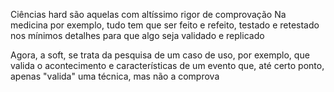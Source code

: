 Ciências hard são aquelas com altíssimo rigor de comprovação
Na medicina por exemplo, tudo tem que ser feito e refeito, testado e retestado nos mínimos detalhes para que algo seja validado e replicado

Agora, a soft, se trata da pesquisa de um caso de uso, por exemplo, que valida o acontecimento e características de um evento que, até certo ponto, apenas "valida" uma técnica, mas não a comprova